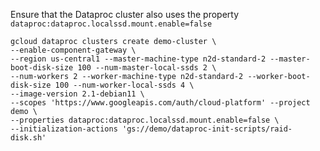 Ensure that the Dataproc cluster also uses the property `dataproc:dataproc.localssd.mount.enable=false`  
```
gcloud dataproc clusters create demo-cluster \
--enable-component-gateway \
--region us-central1 --master-machine-type n2d-standard-2 --master-boot-disk-size 100 --num-master-local-ssds 2 \
--num-workers 2 --worker-machine-type n2d-standard-2 --worker-boot-disk-size 100 --num-worker-local-ssds 4 \
--image-version 2.1-debian11 \
--scopes 'https://www.googleapis.com/auth/cloud-platform' --project demo \
--properties dataproc:dataproc.localssd.mount.enable=false \
--initialization-actions 'gs://demo/dataproc-init-scripts/raid-disk.sh'
```
